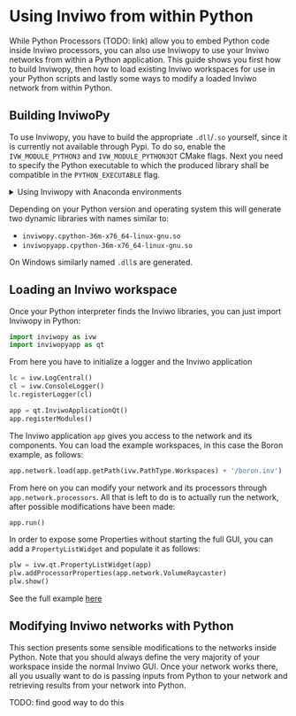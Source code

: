 # Using Inviwo from within Python
While Python Processors (TODO: link) allow you to embed Python code inside Inviwo processors, you can also use Inviwopy to use your Inviwo networks from within a Python application. This guide shows you first how to build Inviwopy, then how to load existing Inviwo workspaces for use in your Python scripts and lastly some ways to modify a loaded Inviwo network from within Python.

## Building InviwoPy
To use Inviwopy, you have to build the appropriate `.dll`/`.so` yourself, since it is currently not available through Pypi. To do so, enable the `IVW_MODULE_PYTHON3` and `IVW_MODULE_PYTHON3QT` CMake flags. Next you need to specify the Python executable to which the produced library shall be compatible in the `PYTHON_EXECUTABLE` flag.
<details>
<summary>
Using Inviwopy with Anaconda environments
</summary>
<p>

1. Set the `PYTHON_EXECUTABLE` flag to your environment's executable (e.g. `~/.conda/envs/inviwo/bin/python3`)

2. If not set automatically, also adapt the `PYTHON_LIBRARY` flag to `<conda env>/lib/libpython3.6m.so` (according to your Python version).

3. Set the `USE_PYTHON_INCLUDE_DIR` flag, so Inviwo will attempt to install the dynamic libraries directly into your Python include directory, so that you can always access the Inviwopy library from within your conda environment.

</p>
</details>

 Depending on your Python version and operating system this will generate two dynamic libraries with names similar to:
- `inviwopy.cpython-36m-x76_64-linux-gnu.so`
- `inviwopyapp.cpython-36m-x76_64-linux-gnu.so`

On Windows similarly named `.dll`s are generated.


## Loading an Inviwo workspace
Once your Python interpreter finds the Inviwo libraries, you can just import Inviwopy in Python:
```python
import inviwopy as ivw
import inviwopyapp as qt
```

From here you have to initialize a logger and the Inviwo application

```python
lc = ivw.LogCentral()
cl = ivw.ConsoleLogger()
lc.registerLogger(cl)

app = qt.InviwoApplicationQt()
app.registerModules()
```
The Inviwo application `app` gives you access to the network and its components. You can load the example workspaces, in this case the Boron example, as follows:
```python
app.network.load(app.getPath(ivw.PathType.Workspaces) + '/boron.inv')
```

From here on you can modify your network and its processors through `app.network.processors`. All that is left to do is to actually run the network, after possible modifications have been made:
```python
app.run()
```


In order to expose some Properties without starting the full GUI, you can add a `PropertyListWidget` and populate it as follows:
```python
plw = ivw.qt.PropertyListWidget(app)
plw.addProcessorProperties(app.network.VolumeRaycaster)
plw.show()
```

See the full example [here](https://github.com/inviwo/inviwo/blob/master/apps/inviwopyapp/inviwo.py)


## Modifying Inviwo networks with Python
This section presents some sensible modifications to the networks inside Python. Note that you should always define the very majority of your workspace inside the normal Inviwo GUI. Once your network works there, all you usually want to do is passing inputs from Python to your network and retrieving results from your network into Python.

TODO: find good way to do this
